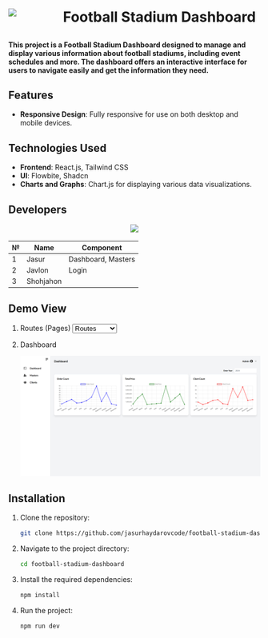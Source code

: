 <div align="center">
<!-- <h1 align="center">Football Stadium Dashboard</h1> -->

<img align=left src="https://cdn-icons-png.flaticon.com/512/6820/6820955.png" width="100">

<h1>Football Stadium Dashboard</h1>

</div>

## 
##
#### This project is a **Football Stadium Dashboard** designed to manage and display various information about football stadiums, including event schedules and more. The dashboard offers an interactive interface for users to navigate easily and get the information they need.

## Features

- **Responsive Design**: Fully responsive for use on both desktop and mobile devices.

## Technologies Used

- **Frontend**: React.js, Tailwind CSS
- **UI**: Flowbite, Shadcn
- **Charts and Graphs**: Chart.js for displaying various data visualizations.

## Developers
<p align="center">
  <a href="https://github.com/jasurhaydarovcode/football-stadium-dashboard/graphs/contributors">
    <img src="https://contrib.rocks/image?repo=jasurhaydarovcode/football-stadium-dashboard">
  </a>
</p>

|  №  |      Name     |     Component     |
|-----|---------------|-------------------|
|  1  |   Jasur       | Dashboard, Masters|
|  2  |   Javlon      | Login |
|  3  |   Shohjahon   ||

## Demo View

1. Routes (Pages)
    <select>
        <option>
            Routes
        </option>
        <option>
            /dashboard
        </option>
        <option>
            /masters
        </option>
    </select>

 1. Dashboard

    ![Demo Banner Dashboard](.github/demo-banner.png)


## Installation

1. Clone the repository:

   ```bash
   git clone https://github.com/jasurhaydarovcode/football-stadium-dashboard.git
   ```

2. Navigate to the project directory:

    ```bash
    cd football-stadium-dashboard
    ```

3. Install the required dependencies:

    ```bash
    npm install
    ```

4. Run the project:
    ```bash
    npm run dev
    ```